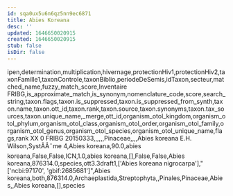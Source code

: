```yaml
---
id: sqa0ux5u6n6qz5nn9ec6871
title: Abies Koreana
desc: ''
updated: 1646650020915
created: 1646650020915
stub: false
isDir: false
---
```

ipen,determination,multiplication,hivernage,protectionHiv1,protectionHiv2,taxonFamille1,taxonControle,taxonBiblio,periodeDeSemis,idTaxon,secteur,matched_name,fuzzy_match_score,Inventaire FRIBG,is_approximate_match,is_synonym,nomenclature_code,score,search_string,taxon.flags,taxon.is_suppressed,taxon.is_suppressed_from_synth,taxon.name,taxon.ott_id,taxon.rank,taxon.source,taxon.synonyms,taxon.tax_sources,taxon.unique_name,_merge,ott_id,organism_otol_kingdom,organism_otol_phylum,organism_otol_class,organism_otol_order,organism_otol_family,organism_otol_genus,organism_otol_species,organism_otol_unique_name,flags,rank
XX 0 FRIBG 20150333,,,,,,Pinaceae,,,,Abies koreana E.H. Wilson,SystÃÂ¨me 4,Abies koreana,90.0,abies koreana,False,False,ICN,1.0,abies koreana,[],False,False,Abies koreana,876314.0,species,ott3.3draft1,['Abies koreana nigrocarpa'],"['ncbi:97170', 'gbif:2685681']",Abies koreana,both,876314.0,Archaeplastida,Streptophyta,,Pinales,Pinaceae,Abies,,Abies koreana,[],species
